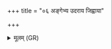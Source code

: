 +++
title = "०६ अङ्गेभ्य उदराय जिह्वाया"

+++
<details><summary>मूलम् (GR)</summary>

अङ्गेभ्य उदराय  
जिह्वाया आस्याय च ।  
दद्भ्यो गन्धाय ते नमः ॥
</details>
